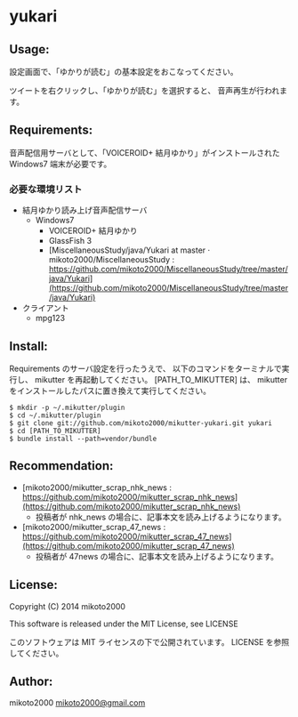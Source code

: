yukari
======

Usage:
------

設定画面で、「ゆかりが読む」の基本設定をおこなってください。

ツイートを右クリックし、「ゆかりが読む」を選択すると、
音声再生が行われます。

Requirements:
-------------

音声配信用サーバとして、「VOICEROID+ 結月ゆかり」がインストールされた Windows7 端末が必要です。

### 必要な環境リスト

- 結月ゆかり読み上げ音声配信サーバ
    - Windows7
        - VOICEROID+ 結月ゆかり
        - GlassFish 3
        - [MiscellaneousStudy/java/Yukari at master · mikoto2000/MiscellaneousStudy : https://github.com/mikoto2000/MiscellaneousStudy/tree/master/java/Yukari](https://github.com/mikoto2000/MiscellaneousStudy/tree/master/java/Yukari)
- クライアント
    - mpg123

Install:
--------

Requirements のサーバ設定を行ったうえで、
以下のコマンドをターミナルで実行し、 mikutter を再起動してください。
[PATH_TO_MIKUTTER] は、 mikutter をインストールしたパスに置き換えて実行してください。

~~~ { .sh }
$ mkdir -p ~/.mikutter/plugin
$ cd ~/.mikutter/plugin
$ git clone git://github.com/mikoto2000/mikutter-yukari.git yukari
$ cd [PATH_TO_MIKUTTER]
$ bundle install --path=vendor/bundle
~~~

Recommendation:
---------------

- [mikoto2000/mikutter_scrap_nhk_news : https://github.com/mikoto2000/mikutter_scrap_nhk_news](https://github.com/mikoto2000/mikutter_scrap_nhk_news)
    - 投稿者が nhk_news の場合に、記事本文を読み上げるようになります。
- [mikoto2000/mikutter_scrap_47_news : https://github.com/mikoto2000/mikutter_scrap_47_news](https://github.com/mikoto2000/mikutter_scrap_47_news)
    - 投稿者が 47news の場合に、記事本文を読み上げるようになります。

License:
--------

Copyright (C) 2014 mikoto2000

This software is released under the MIT License, see LICENSE

このソフトウェアは MIT ライセンスの下で公開されています。 LICENSE を参照してください。

Author:
-------

mikoto2000 <mikoto2000@gmail.com>
